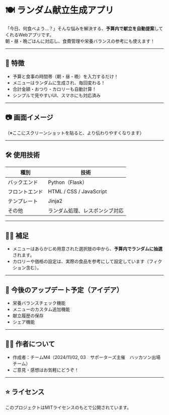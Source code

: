 # 🍽️ ランダム献立生成アプリ

「今日、何食べよう…？」そんな悩みを解決する、**予算内で献立を自動提案**してくれるWebアプリです。  
朝・昼・晩ごはんに対応し、食費管理や栄養バランスの参考にも使えます！

---

## 🌟 特徴

- 予算と食事の時間帯（朝・昼・晩）を入力するだけ！
- メニューはランダムに生成され、毎回変わる！
- 合計金額・おつり・カロリーも自動計算！
- シンプルで見やすいUI、スマホにも対応済み

---

## 📷 画面イメージ

（※ここにスクリーンショットを貼ると、より伝わりやすくなります）

---

## 🛠️ 使用技術

| 種別         | 技術                      |
|--------------|---------------------------|
| バックエンド | Python（Flask）           |
| フロントエンド | HTML / CSS / JavaScript |
| テンプレート | Jinja2                    |
| その他       | ランダム処理、レスポンシブ対応  |

---

## 🧑‍💻 補足

- メニューはあらかじめ用意された選択肢の中から、**予算内でランダムに抽選**されます。
- カロリーや価格の設定は、実際の食品を参考にして設定しています（フィクション含む）。

---

## 📌 今後のアップデート予定（アイデア）

- 栄養バランスチェック機能
- メニューのカスタム追加機能
- 献立履歴の保存
- シェア機能

---

## 🙋‍♀️ 作者について

- 作成者：チームM4（2024/11/02, 03　サポーターズ主催　ハッカソン出場チーム）
- ご意見・感想はお気軽にどうぞ！

---

## ⭐ ライセンス

このプロジェクトはMITライセンスのもとで公開されています。
